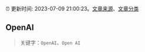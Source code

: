 :alarm_clock: 更新时间: 2023-07-09 21:00:23。[文章来源](/README.md)、[文章分类](/TAGS.md)

## OpenAI


> 关键字：`OpenAI`、`Open AI`



